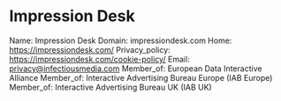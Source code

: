 
# Impression Desk

Name: Impression Desk
Domain: impressiondesk.com
Home: https://impressiondesk.com/
Privacy_policy: https://impressiondesk.com/cookie-policy/
Email: privacy@infectiousmedia.com
Member_of: European Data Interactive Alliance
Member_of: Interactive Advertising Bureau Europe (IAB Europe)
Member_of: Interactive Advertising Bureau UK (IAB UK)
